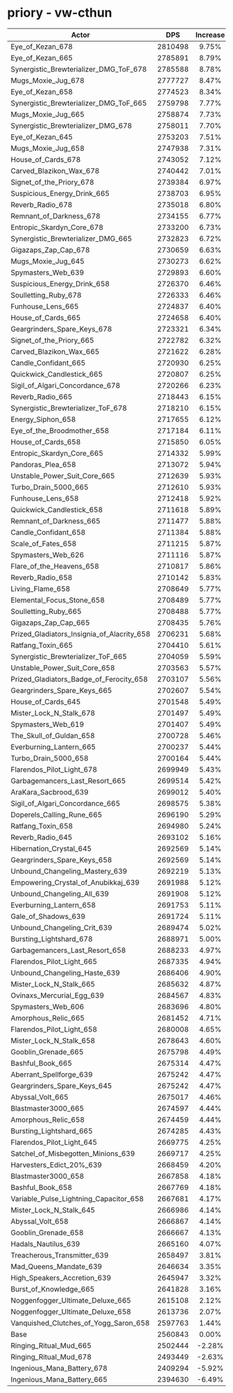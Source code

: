 # priory - vw-cthun
| Actor | DPS | Increase |
|---|:---:|:---:|
|Eye_of_Kezan_678|2810498|9.75%|
|Eye_of_Kezan_665|2785891|8.79%|
|Synergistic_Brewterializer_DMG_ToF_678|2785588|8.78%|
|Mugs_Moxie_Jug_678|2777727|8.47%|
|Eye_of_Kezan_658|2774523|8.34%|
|Synergistic_Brewterializer_DMG_ToF_665|2759798|7.77%|
|Mugs_Moxie_Jug_665|2758874|7.73%|
|Synergistic_Brewterializer_DMG_678|2758011|7.70%|
|Eye_of_Kezan_645|2753203|7.51%|
|Mugs_Moxie_Jug_658|2747938|7.31%|
|House_of_Cards_678|2743052|7.12%|
|Carved_Blazikon_Wax_678|2740442|7.01%|
|Signet_of_the_Priory_678|2739384|6.97%|
|Suspicious_Energy_Drink_665|2738703|6.95%|
|Reverb_Radio_678|2735018|6.80%|
|Remnant_of_Darkness_678|2734155|6.77%|
|Entropic_Skardyn_Core_678|2733200|6.73%|
|Synergistic_Brewterializer_DMG_665|2732823|6.72%|
|Gigazaps_Zap_Cap_678|2730659|6.63%|
|Mugs_Moxie_Jug_645|2730273|6.62%|
|Spymasters_Web_639|2729893|6.60%|
|Suspicious_Energy_Drink_658|2726370|6.46%|
|Soulletting_Ruby_678|2726333|6.46%|
|Funhouse_Lens_665|2724837|6.40%|
|House_of_Cards_665|2724658|6.40%|
|Geargrinders_Spare_Keys_678|2723321|6.34%|
|Signet_of_the_Priory_665|2722782|6.32%|
|Carved_Blazikon_Wax_665|2721622|6.28%|
|Candle_Confidant_665|2720930|6.25%|
|Quickwick_Candlestick_665|2720807|6.25%|
|Sigil_of_Algari_Concordance_678|2720266|6.23%|
|Reverb_Radio_665|2718443|6.15%|
|Synergistic_Brewterializer_ToF_678|2718210|6.15%|
|Energy_Siphon_658|2717655|6.12%|
|Eye_of_the_Broodmother_658|2717184|6.11%|
|House_of_Cards_658|2715850|6.05%|
|Entropic_Skardyn_Core_665|2714332|5.99%|
|Pandoras_Plea_658|2713072|5.94%|
|Unstable_Power_Suit_Core_665|2712639|5.93%|
|Turbo_Drain_5000_665|2712610|5.93%|
|Funhouse_Lens_658|2712418|5.92%|
|Quickwick_Candlestick_658|2711618|5.89%|
|Remnant_of_Darkness_665|2711477|5.88%|
|Candle_Confidant_658|2711384|5.88%|
|Scale_of_Fates_658|2711215|5.87%|
|Spymasters_Web_626|2711116|5.87%|
|Flare_of_the_Heavens_658|2710817|5.86%|
|Reverb_Radio_658|2710142|5.83%|
|Living_Flame_658|2708649|5.77%|
|Elemental_Focus_Stone_658|2708489|5.77%|
|Soulletting_Ruby_665|2708488|5.77%|
|Gigazaps_Zap_Cap_665|2708435|5.76%|
|Prized_Gladiators_Insignia_of_Alacrity_658|2706231|5.68%|
|Ratfang_Toxin_665|2704410|5.61%|
|Synergistic_Brewterializer_ToF_665|2704059|5.59%|
|Unstable_Power_Suit_Core_658|2703563|5.57%|
|Prized_Gladiators_Badge_of_Ferocity_658|2703107|5.56%|
|Geargrinders_Spare_Keys_665|2702607|5.54%|
|House_of_Cards_645|2701548|5.49%|
|Mister_Lock_N_Stalk_678|2701497|5.49%|
|Spymasters_Web_619|2701407|5.49%|
|The_Skull_of_Guldan_658|2700728|5.46%|
|Everburning_Lantern_665|2700237|5.44%|
|Turbo_Drain_5000_658|2700164|5.44%|
|Flarendos_Pilot_Light_678|2699949|5.43%|
|Garbagemancers_Last_Resort_665|2699514|5.42%|
|AraKara_Sacbrood_639|2699012|5.40%|
|Sigil_of_Algari_Concordance_665|2698575|5.38%|
|Doperels_Calling_Rune_665|2696190|5.29%|
|Ratfang_Toxin_658|2694980|5.24%|
|Reverb_Radio_645|2693102|5.16%|
|Hibernation_Crystal_645|2692569|5.14%|
|Geargrinders_Spare_Keys_658|2692569|5.14%|
|Unbound_Changeling_Mastery_639|2692219|5.13%|
|Empowering_Crystal_of_Anubikkaj_639|2691988|5.12%|
|Unbound_Changeling_All_639|2691908|5.12%|
|Everburning_Lantern_658|2691753|5.11%|
|Gale_of_Shadows_639|2691724|5.11%|
|Unbound_Changeling_Crit_639|2689474|5.02%|
|Bursting_Lightshard_678|2688971|5.00%|
|Garbagemancers_Last_Resort_658|2688233|4.97%|
|Flarendos_Pilot_Light_665|2687335|4.94%|
|Unbound_Changeling_Haste_639|2686406|4.90%|
|Mister_Lock_N_Stalk_665|2685632|4.87%|
|Ovinaxs_Mercurial_Egg_639|2684567|4.83%|
|Spymasters_Web_606|2683696|4.80%|
|Amorphous_Relic_665|2681452|4.71%|
|Flarendos_Pilot_Light_658|2680008|4.65%|
|Mister_Lock_N_Stalk_658|2678643|4.60%|
|Gooblin_Grenade_665|2675798|4.49%|
|Bashful_Book_665|2675314|4.47%|
|Aberrant_Spellforge_639|2675242|4.47%|
|Geargrinders_Spare_Keys_645|2675242|4.47%|
|Abyssal_Volt_665|2675017|4.46%|
|Blastmaster3000_665|2674597|4.44%|
|Amorphous_Relic_658|2674459|4.44%|
|Bursting_Lightshard_665|2674285|4.43%|
|Flarendos_Pilot_Light_645|2669775|4.25%|
|Satchel_of_Misbegotten_Minions_639|2669717|4.25%|
|Harvesters_Edict_20%_639|2668459|4.20%|
|Blastmaster3000_658|2667858|4.18%|
|Bashful_Book_658|2667769|4.18%|
|Variable_Pulse_Lightning_Capacitor_658|2667681|4.17%|
|Mister_Lock_N_Stalk_645|2666986|4.14%|
|Abyssal_Volt_658|2666867|4.14%|
|Gooblin_Grenade_658|2666667|4.13%|
|Hadals_Nautilus_639|2665160|4.07%|
|Treacherous_Transmitter_639|2658497|3.81%|
|Mad_Queens_Mandate_639|2646634|3.35%|
|High_Speakers_Accretion_639|2645947|3.32%|
|Burst_of_Knowledge_665|2641828|3.16%|
|Noggenfogger_Ultimate_Deluxe_665|2615108|2.12%|
|Noggenfogger_Ultimate_Deluxe_658|2613736|2.07%|
|Vanquished_Clutches_of_Yogg_Saron_658|2597763|1.44%|
|Base|2560843|0.00%|
|Ringing_Ritual_Mud_665|2502444|-2.28%|
|Ringing_Ritual_Mud_678|2493449|-2.63%|
|Ingenious_Mana_Battery_678|2409294|-5.92%|
|Ingenious_Mana_Battery_665|2394630|-6.49%|
